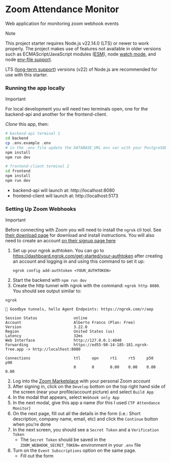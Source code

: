 # Zoom Attendance Monitor

Web application for monitoring zoom webhook events

> [!NOTE]
> This project starter requires Node.js v22.14.0 (LTS) or newer to work properly. The project makes use of features not available in older versions such as ECMAScript/JavaScript modules ([ESM](https://nodejs.org/docs/latest-v20.x/api/esm.html)), node [watch mode](https://nodejs.org/docs/latest-v20.x/api/cli.html#--watch), and node [env-file support](https://nodejs.org/docs/latest-v20.x/api/cli.html#--env-fileconfig).
>
> LTS ([long-term support](https://nodejs.org/en/about/previous-releases#nodejs-releases)) versions (v22) of Node.js are recommended for use with this starter.

### Running the app locally

> [!IMPORTANT]
> For local development you will need two terminals open, one for the backend-api and another for the frontend-client.

_Clone_ this app, then:

```bash
# backend-api terminal 1
cd backend
cp .env.example .env
# in the .env file update the DATABASE_URL env var with your PostgreSQL connection string
npm install
npm run dev
```

```bash
# frontend-client terminal 2
cd frontend
npm install
npm run dev
```

- backend-api will launch at: http://localhost:8080
- frontend-client will launch at: http://localhost:5173


### Setting Up Zoom Webhooks

> [!IMPORTANT]
> Before connecting with Zoom you will need to install the `ngrok` cli tool. See [their download page](https://ngrok.com/downloads/mac-os) for download and
install instructions. You will also need to create an account [on their signup page here](https://dashboard.ngrok.com/signup)

1. Set up your ngrok authtoken. You can go to https://dashboard.ngrok.com/get-started/your-authtoken after creating an account and logging in
and using this command to set it up:
   ```shell
   ngrok config add-authtoken <YOUR_AUTHTOKEN>
   ```
2. Start the backend with `npm run dev`
3. Create the http tunnel with ngrok with the command: `ngrok http 8080`. You should see output similar to:
  ```shell
  ngrok
                                                                                                                                                                      
  👋 Goodbye tunnels, hello Agent Endpoints: https://ngrok.com/r/aep                                                                                                    
                                                                                                                                                                        
  Session Status                online                                                                                                                                  
  Account                       Alberto Franco (Plan: Free)                                                                                                             
  Version                       3.22.0                                                                                                                                  
  Region                        United States (us)                                                                                                                      
  Latency                       32ms                                                                                                                                    
  Web Interface                 http://127.0.0.1:4040                                                                                                                   
  Forwarding                    https://ed55-98-14-185-181.ngrok-free.app -> http://localhost:8080                                                                      
                                                                                                                                                                        
  Connections                   ttl     opn     rt1     rt5     p50     p90                                                                                             
                                0       0       0.00    0.00    0.00    0.00
  ```
2. Log into the [Zoom Marketplace](https://marketplace.zoom.us/) with your personal Zoom account
3. After signing in, click on the `Develop` bottom on the top right hand side of the screen (near your profile/account picture)
and select `Build App`
4. In the modal that appears, select `Webhook only App`
5. In the next modal, give this app a name (for this I used `CTP Attendance Monitor`)
6. On the next page, fill out all the details in the form (i.e.: Short description, company name, email, etc) and click the `Continue` button when you're done
7. In the next screen, you should see a `Secret Token` and a `Verification Token`
   * The `Secret Token` should be saved in the `ZOOM_WEBHOOK_SECRET_TOKEN=` environment in your `.env` file
8. Turn on the `Event Subscriptions` option on the same page.
   * Fill out the form   